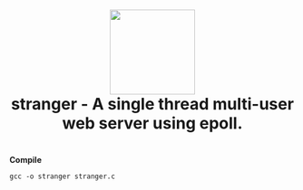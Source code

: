 <h1 align="center">
	<img src="https://cdn-icons-png.flaticon.com/512/892/892794.png" width="150px"><br>
    stranger - A single thread multi-user web server using epoll.
</h1>

<h1></h1>

**Compile**

```
gcc -o stranger stranger.c
```

<h1></h1>
